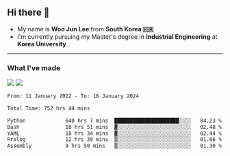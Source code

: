 ## Hi there 👋

- My name is **Woo Jun Lee** from **South Korea 🇰🇷**
- I'm currently pursuing my Master's degree in **Industrial Engineering** at **Korea University**

---

### What I've made

<a href="https://share.streamlit.io/tomtom1103/kuiai_hackathon_2022/main/JL_app.py"><img src="https://img.shields.io/badge/Journey Lee-161B22?style=for-the-badge&logo=streamlit&logoColor=FF4B4B"/></a> <a href="https://jeon-100.github.io/Dangzang/"><img src="https://img.shields.io/badge/당신을 위한 장학금, 당장!-161B22?style=for-the-badge&logo=react&logoColor=#61DAFB"/></a>

<!--START_SECTION:waka-->

```txt
From: 11 January 2022 - To: 16 January 2024

Total Time: 752 hrs 44 mins

Python             640 hrs 7 mins  █████████████████████░░░░   84.23 %
Bash               18 hrs 51 mins  ▓░░░░░░░░░░░░░░░░░░░░░░░░   02.48 %
YAML               18 hrs 34 mins  ▓░░░░░░░░░░░░░░░░░░░░░░░░   02.44 %
Prolog             12 hrs 39 mins  ▒░░░░░░░░░░░░░░░░░░░░░░░░   01.66 %
Assembly           9 hrs 50 mins   ▒░░░░░░░░░░░░░░░░░░░░░░░░   01.30 %
```

<!--END_SECTION:waka-->
